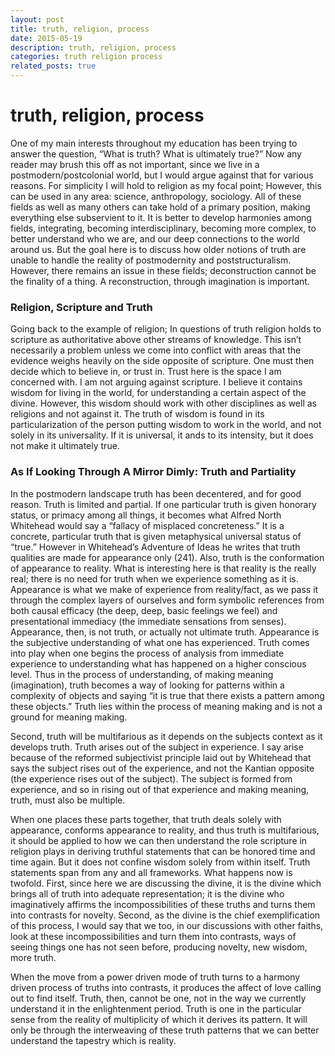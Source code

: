 ```yaml
---
layout: post
title: truth, religion, process
date: 2015-05-19
description: truth, religion, process
categories: truth religion process
related_posts: true
---
```



# truth, religion, process

One of my main interests throughout my education has been trying to answer the question, “What is truth? What is ultimately true?” Now any reader may brush this off as not important, since we live in a postmodern/postcolonial world, but I would argue against that for various reasons.  For simplicity I will hold to religion as my focal point; However, this can be used in any area: science, anthropology, sociology.  All of these fields as well as many others can take hold of a primary position, making everything else subservient to it.  It is better to develop harmonies among fields, integrating, becoming interdisciplinary, becoming more complex, to better understand who we are, and our deep connections to the world around us.  But the goal here is to discuss how older notions of truth are unable to handle the reality of postmodernity and poststructuralism.  However, there remains an issue in these fields; deconstruction cannot be the finality of a thing.  A reconstruction, through imagination is important.

### ﻿Religion, Scripture and Truth﻿

Going back to the example of religion; In questions of truth religion holds to scripture as authoritative above other streams of knowledge.  This isn’t necessarily a problem unless we come into conflict with areas that the evidence weighs heavily on the side opposite of scripture.  One must then decide which to believe in, or trust in.  Trust here is the space I am concerned with.  I am not arguing against scripture.  I believe it contains wisdom for living in the world, for understanding a certain aspect of the divine.  However, this wisdom should work with other disciplines as well as religions and not against it.  The truth of wisdom is found in its particularization of the person putting wisdom to work in the world, and not solely in its universality.  If it is universal, it ands to its intensity, but it does not make it ultimately true.

### ﻿As If Looking Through A Mirror Dimly: Truth and Partiality﻿

In the postmodern landscape truth has been decentered, and for good reason.  Truth is limited and partial. If one particular truth is  given honorary status, or primacy among all things, it becomes what Alfred North Whitehead would say a “fallacy of misplaced concreteness.” It is a concrete, particular truth that is given metaphysical universal status of “true.”  However in Whitehead’s Adventure of Ideas he writes that truth qualities are made for appearance only (241).  Also, truth is the conformation of appearance to reality.  What is interesting here is that reality is the really real; there is no need for truth when we experience something as it is.  Appearance is what we make of experience from reality/fact, as we pass it through the complex layers of ourselves and form symbolic references from both causal efficacy (the deep, deep, basic feelings we feel) and presentational immediacy (the immediate sensations from senses).  Appearance, then, is not truth, or actually not ultimate truth. Appearance is the subjective understanding of what one has experienced. Truth comes into play when one begins the process of analysis from immediate experience to understanding what has happened on a higher conscious level.  Thus in the process of understanding, of making meaning (imagination), truth becomes a way of looking for patterns within a complexity of objects and saying “it is true that there exists a pattern among these objects.”  Truth lies within the process of meaning making and is not a ground for meaning making.

Second, truth will be multifarious as it depends on the subjects context as it develops truth.  Truth arises out of the subject in experience.  I say arise because of the reformed subjectivist principle laid out by Whitehead that says the subject rises out of the experience, and not the Kantian opposite (the experience rises out of the subject).  The subject is formed from experience, and so in rising out of that experience and making meaning, truth, must also be multiple.

When one places these parts together, that truth deals solely with  appearance, conforms appearance to reality, and thus truth is multifarious, it should be applied to how we can then understand the role scripture in religion plays in deriving truthful statements that can be honored time and time again.  But it does not confine wisdom solely from within itself.  Truth statements span from any and all frameworks.  What happens now is twofold.  First, since here we are discussing the divine, it is the divine which brings all of truth into adequate representation; it is the divine who imaginatively affirms the incompossibilities of these truths and turns them into contrasts for novelty.  Second, as the divine is the chief exemplification of this process, I would say that we too, in our discussions with other faiths, look at these incompossibilities and turn them into contrasts, ways of seeing things one has not seen before, producing novelty, new wisdom, more truth.

When the move from a power driven mode of truth turns to a harmony driven process of truths into contrasts, it produces the affect of love calling out to find itself.  Truth, then, cannot be one, not in the way we currently understand it in the enlightenment period.  Truth is one in the particular sense from the reality of multiplicity of which it derives its pattern.  It will only be through the interweaving of these truth patterns that we can better understand the tapestry which is reality.
